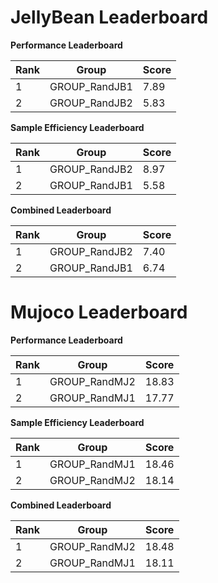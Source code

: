# JellyBean Leaderboard

**Performance Leaderboard**

|Rank      |Group     |Score     |
|----------|----------|----------|
|1      |GROUP_RandJB1     |7.89     |
|2      |GROUP_RandJB2     |5.83     |


**Sample Efficiency Leaderboard**

|Rank      |Group     |Score     |
|----------|----------|----------|
|1      |GROUP_RandJB2     |8.97     |
|2      |GROUP_RandJB1     |5.58     |


**Combined Leaderboard**

|Rank      |Group     |Score     |
|----------|----------|----------|
|1      |GROUP_RandJB2     |7.40     |
|2      |GROUP_RandJB1     |6.74     |


# Mujoco Leaderboard

**Performance Leaderboard**

|Rank      |Group     |Score     |
|----------|----------|----------|
|1      |GROUP_RandMJ2     |18.83     |
|2      |GROUP_RandMJ1     |17.77     |


**Sample Efficiency Leaderboard**

|Rank      |Group     |Score     |
|----------|----------|----------|
|1      |GROUP_RandMJ1     |18.46     |
|2      |GROUP_RandMJ2     |18.14     |


**Combined Leaderboard**

|Rank      |Group     |Score     |
|----------|----------|----------|
|1      |GROUP_RandMJ2     |18.48     |
|2      |GROUP_RandMJ1     |18.11     |


